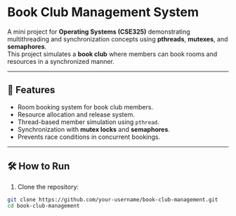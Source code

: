 # Book Club Management System

A mini project for **Operating Systems (CSE325)** demonstrating multithreading and synchronization concepts using **pthreads**, **mutexes**, and **semaphores**.  
This project simulates a **book club** where members can book rooms and resources in a synchronized manner.

---

## 📌 Features
- Room booking system for book club members.
- Resource allocation and release system.
- Thread-based member simulation using `pthread`.
- Synchronization with **mutex locks** and **semaphores**.
- Prevents race conditions in concurrent bookings.

---

## 🛠 How to Run

1. Clone the repository:
```bash
git clone https://github.com/your-username/book-club-management.git
cd book-club-management


